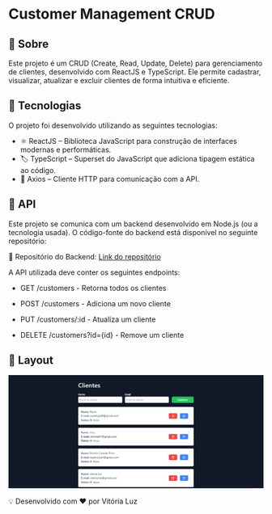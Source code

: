 # Customer Management CRUD

## 📌 Sobre

Este projeto é um CRUD (Create, Read, Update, Delete) para gerenciamento de clientes, desenvolvido com ReactJS e TypeScript. Ele permite cadastrar, visualizar, atualizar e excluir clientes de forma intuitiva e eficiente.

## 🚀 Tecnologias
O projeto foi desenvolvido utilizando as seguintes tecnologias:

* ⚛️ ReactJS – Biblioteca JavaScript para construção de interfaces modernas e performáticas.
* 🏷 TypeScript – Superset do JavaScript que adiciona tipagem estática ao código.
* 🔄 Axios – Cliente HTTP para comunicação com a API.

## 🔗 API
Este projeto se comunica com um backend desenvolvido em Node.js (ou a tecnologia usada).
O código-fonte do backend está disponível no seguinte repositório:

🔗 Repositório do Backend: [Link do repositório](https://github.com/Vitorialuz229/api-crud-customers)

A API utilizada deve conter os seguintes endpoints:

* GET /customers - Retorna todos os clientes

* POST /customers - Adiciona um novo cliente

* PUT /customers/:id - Atualiza um cliente

* DELETE /customers?id={id} - Remove um cliente

## 🎨 Layout
![alt text](image.png)

💡 Desenvolvido com ❤️ por Vitória Luz
